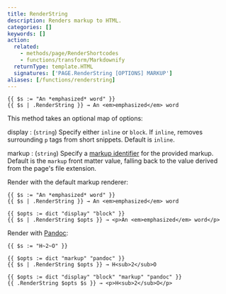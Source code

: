 ```yaml
---
title: RenderString
description: Renders markup to HTML.
categories: []
keywords: []
action:
  related:
    - methods/page/RenderShortcodes
    - functions/transform/Markdownify
  returnType: template.HTML
  signatures: ['PAGE.RenderString [OPTIONS] MARKUP']
aliases: [/functions/renderstring]
---
```


```go-html-template
{{ $s := "An *emphasized* word" }}
{{ $s | .RenderString }} → An <em>emphasized</em> word
```

This method takes an optional map of options:

display
: (`string`) Specify either `inline` or `block`. If `inline`, removes surrounding `p` tags from short snippets. Default is `inline`.

markup
: (`string`) Specify a [markup identifier] for the provided markup. Default is the `markup` front matter value, falling back to the value derived from the page's file extension.

Render with the default markup renderer:

```go-html-template
{{ $s := "An *emphasized* word" }}
{{ $s | .RenderString }} → An <em>emphasized</em> word

{{ $opts := dict "display" "block" }}
{{ $s | .RenderString $opts }} → <p>An <em>emphasized</em> word</p>
```

Render with [Pandoc]:

```go-html-template
{{ $s := "H~2~O" }}

{{ $opts := dict "markup" "pandoc" }}
{{ $s | .RenderString $opts }} → H<sub>2</sub>O

{{ $opts := dict "display" "block" "markup" "pandoc" }}
{{ .RenderString $opts $s }} → <p>H<sub>2</sub>O</p>
```

[markup identifier]: /content-management/formats/#formats
[pandoc]: https://www.pandoc.org/
